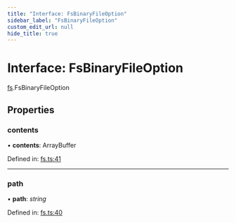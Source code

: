 ```yaml
---
title: "Interface: FsBinaryFileOption"
sidebar_label: "FsBinaryFileOption"
custom_edit_url: null
hide_title: true
---
```


# Interface: FsBinaryFileOption

[fs](../modules/fs.md).FsBinaryFileOption

## Properties

### contents

• **contents**: ArrayBuffer

Defined in: [fs.ts:41](https://github.com/tauri-apps/tauri/blob/b9cbaad4/api/src/fs.ts#L41)

___

### path

• **path**: *string*

Defined in: [fs.ts:40](https://github.com/tauri-apps/tauri/blob/b9cbaad4/api/src/fs.ts#L40)

